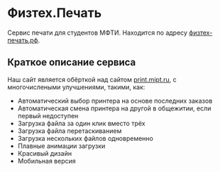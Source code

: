 # Физтех.Печать
Сервис печати для студентов МФТИ. Находится по адресу [физтех-печать.рф](https://физтех-печать.рф).

## Краткое описание сервиса
Наш сайт является обёрткой над сайтом [print.mipt.ru](http://print.mipt.ru), с многочислеными улучшениями, такими, как:
* Автоматический выбор принтера на основе последних заказов
* Автоматическая смена принтера на другой в общежитии, если первый недоступен
* Загрузка файла за один клик вместо трёх
* Загрузка файла перетаскиванием
* Загрузка нескольких файлов одновременно
* Плавные анимации загрузки
* Красивый дизайн
* Мобильная версия